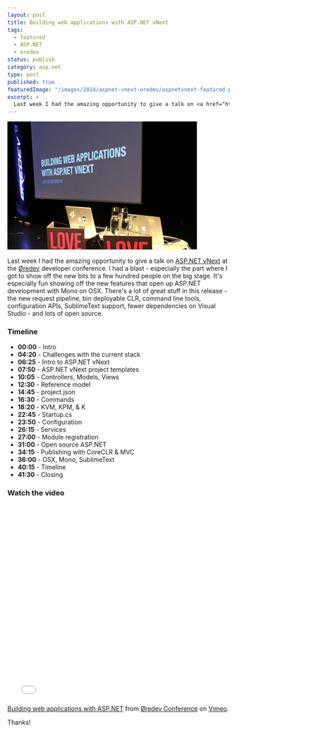 ```yaml
---
layout: post
title: Building web applications with ASP.NET vNext
tags:
  - featured
  - ASP.NET
  - oredev
status: publish
category: asp.net
type: post
published: true
featuredImage: "/images/2014/aspnet-vnext-oredev/aspnetvnext-featured.png"
excerpt: >
  Last week I had the amazing opportunity to give a talk on <a href="http://asp.net/vNext" target="_blank">ASP.NET vNext</a> at the <a href="http://oredev.org" target="_blank">Øredev</a> developer conference.  I had a blast - especially the part where I got to show off the new bits to a few hundred people on the big stage.  It's especially fun showing off the new features that open up ASP.NET development with Mono on OSX.  There's a lot of great stuff in this release - the new request pipeline, bin deployable CLR, command line tools, configuration APIs, SublimeText support, fewer dependencies on Visual Studio - and lots of open source.
---
```


![Rockin' the big stage at Øredev](/images/2014/aspnet-vnext-oredev/aspnetvnext-featured.png)

Last week I had the amazing opportunity to give a talk on [ASP.NET vNext](http://asp.net/vNext) at the [Øredev](http://oredev.org) developer conference. I had a blast - especially the part where I got to show off the new bits to a few hundred people on the big stage. It's especially fun showing off the new features that open up ASP.NET development with Mono on OSX. There's a lot of great stuff in this release - the new request pipeline, bin deployable CLR, command line tools, configuration APIs, SublimeText support, fewer dependencies on Visual Studio - and lots of open source.

### Timeline

- **00:00** - Intro
- **04:20** - Challenges with the current stack
- **06:25** - Intro to ASP.NET vNext
- **07:50** - ASP.NET vNext project templates
- **10:05** - Controllers, Models, Views
- **12:30** - Reference model
- **14:45** - project.json
- **16:30** - Commands
- **18:20** - KVM, KPM, & K
- **22:45** - Startup.cs
- **23:50** - Configuration
- **26:15** - Services
- **27:00** - Module registration
- **31:00** - Open source ASP.NET
- **34:15** - Publishing with CoreCLR & MVC
- **36:00** - OSX, Mono, SublimeText
- **40:15** - Timeline
- **41:30** - Closing

### Watch the video
<!-- markdownlint-disable-next-line -->
<div class='embed-container'><iframe title="Building web applications with ASP.NET" src="//player.vimeo.com/video/111004374?portrait=0&amp;color=c9ff23" width="750" height="450" frameborder="0" webkitallowfullscreen mozallowfullscreen allowfullscreen></iframe></div>
<!-- markdownlint-disable-next-line -->
<a href="http://vimeo.com/111004374">Building web applications with ASP.NET</a> from <a href="http://vimeo.com/user4280938">&Oslash;redev Conference</a> on <a href="https://vimeo.com">Vimeo</a>.

Thanks!
